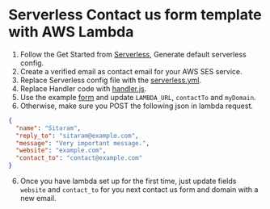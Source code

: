 # Serverless Contact us form template with AWS Lambda

1. Follow the Get Started from [Serverless](https://serverless.com/framework/docs/providers/aws/guide/quick-start/), Generate default serverless config.
2. Create a verified email as contact email for your AWS SES service.
3. Replace Serverless config file with the [serverless.yml](serverless.yml).
4. Replace Handler code with [handler.js](handler.js).
5. Use the example [form](example_form/form.html) and update `LAMBDA_URL`, `contactTo` and `myDomain`.
6. Otherwise, make sure you POST the following json in lambda request.

```json
{
  "name": "Sitaram",
  "reply_to": "sitaram@example.com",
  "message": "Very important message.",
  "website": "example.com",
  "contact_to": "contact@example.com"
}
```

6. Once you have lambda set up for the first time, just update fields `website` and `contact_to` for you next contact us form and domain with a new email.
